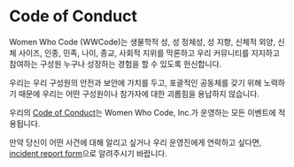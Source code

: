 # Code of Conduct

Women Who Code (WWCode)는 생물학적 성, 성 정체성, 성 지향, 신체적 외양, 신체 사이즈, 인종, 민족, 나이, 종교, 사회적 지위를 막론하고 우리 커뮤니티를 지지하고 참여하는 구성원 누구나 성장하는 경험을 할 수 있도록 헌신합니다.

우리는 우리 구성원의 안전과 보안에 가치를 두고, 포괄적인 공동체를 갖기 위해 노력하기 때문에 우리는 어떤 구성원이나 참가자에 대한 괴롭힘을 용납하지 않습니다.

우리의 [Code of Conduct](code_of_conduct.md)는 Women Who Code, Inc.가 운영하는 모든 이벤트에 적용됩니다.

만약 당신이 어떤 사건에 대해 알리고 싶거나 우리 운영진에게 연락하고 싶다면, [incident report form](https://docs.google.com/forms/d/1NuBY_E2DcuJx2wtKFXyS5ZY5zZlql4jcZJqsf0sAs-0/viewform)으로 알려주시기 바랍니다.